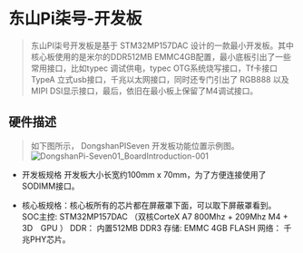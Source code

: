 # 东山Pi柒号-开发板
> 东山PI柒号开发板是基于 STM32MP157DAC 设计的一款最小开发板。其中核心板使用的是米尔的DDR512MB  EMMC4GB配置，最小底板引出了一些常用接口，比如typec 调试供电，typec OTG系统烧写接口，Tf卡接口 TypeA 立式usb接口，千兆以太网接口，同时还专门引出了 RGB888 以及MIPI DSI显示接口，最后，依旧在最小板上保留了M4调试接口。

## 硬件描述
> 如下图所示， DongshanPISeven 开发板功能位置示例图。
![DongshanPi-Seven01_BoardIntroduction-001](https://cdn.jsdelivr.net/gh/DongshanPI/Docs-Photos@master/DongshanPi-Seven01_BoardIntroduction-001.webp)

* 开发板规格
 开发板大小长宽约100mm x 70mm，为了方便连接使用了SODIMM接口。

* 核心板规格：核心板所有的芯片都在屏蔽罩下面，可以取下屏蔽罩看到。
  SOC主控: STM32MP157DAC （双核CorteX A7 800Mhz  + 209Mhz M4 + 3D　GPU ）
  DDR：  内置512MB DDR3
  存储:  EMMC 4GB FLASH
  网络： 千兆PHY芯片。